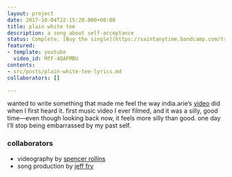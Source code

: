 ```yaml
---
layout: project
date: 2017-10-04T22:15:28.000+00:00
title: plain white tee
description: a song about self-acceptance
status: Complete. [Buy the single](https://saintanytime.bandcamp.com/track/plain-white-tee)
featured:
- template: youtube
  video_id: MfF-4QAFMBU
contents:
- src/posts/plain-white-tee-lyrics.md
collaborators: []

---
```

wanted to write something that made me feel the way india.arie’s [video](https://www.youtube.com/watch?v=Mq86e4Fhja0) did when I first heard it. first music video I ever filmed, and it was a silly, good time—even though looking back now, it feels more silly than good. one day I’ll stop being embarrassed by my past self. 

### collaborators

* videography by [spencer rollins](//instagram.com/spencerrollins)
* song production by [jeff fry](//instagram.com/peterdragontail)
